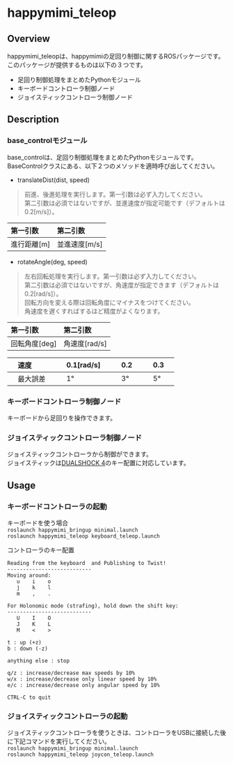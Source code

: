 # happymimi_teleop
## Overview
happymimi_teleopは、happymimiの足回り制御に関するROSパッケージです。<br>
このパッケージが提供するものは以下の３つです。
- 足回り制御処理をまとめたPythonモジュール
- キーボードコントローラ制御ノード
- ジョイスティックコントローラ制御ノード

## Description
### base_controlモジュール
base_controlは、足回り制御処理をまとめたPythonモジュールです。<br>
BaseControlクラスにある、以下２つのメソッドを適時呼び出してください。

- translateDist(dist, speed)
> 前進、後進処理を実行します。第一引数は必ず入力してください。<br>
> 第二引数は必須ではないですが、並進速度が指定可能です（デフォルトは0.2[m/s]）。

|  第一引数  |  第二引数  |
| :-- | :-- |
| 進行距離[m] |  並進速度[m/s]  |

- rotateAngle(deg, speed)
> 左右回転処理を実行します。第一引数は必ず入力してください。<br>
> 第二引数は必須ではないですが、角速度が指定できます（デフォルトは0.2[rad/s]）。<br>
> 回転方向を変える際は回転角度にマイナスをつけてください。<br>
> 角速度を遅くすればするほど精度がよくなります。<br>

|  第一引数  |  第二引数  |
| :-- | :-- |
| 回転角度[deg] |  角速度[rad/s]  |

|　速度　|　0.1[rad/s]　|　0.2　|　0.3　|
| :-- | :-- | :-- | :-- |
|　最大誤差　|　1°　|　3°　|　5° |


### キーボードコントローラ制御ノード
キーボードから足回りを操作できます。


### ジョイスティックコントローラ制御ノード
ジョイスティックコントローラから制御ができます。<br>
ジョイスティックは[DUALSHOCK 4](https://www.playstation.com/ja-jp/accessories/dualshock-4-wireless-controller/)のキー配置に対応しています。

## Usage
### キーボードコントローラの起動
キーボードを使う場合<br>
`roslaunch happymimi_bringup minimal.launch`<br>
`roslaunch happymimi_teleop keyboard_teleop.launch`


コントローラのキー配置
```
Reading from the keyboard  and Publishing to Twist!
---------------------------
Moving around:
   u    i    o
   j    k    l
   m    ,    .

For Holonomic mode (strafing), hold down the shift key:
---------------------------
   U    I    O
   J    K    L
   M    <    >

t : up (+z)
b : down (-z)

anything else : stop

q/z : increase/decrease max speeds by 10%
w/x : increase/decrease only linear speed by 10%
e/c : increase/decrease only angular speed by 10%

CTRL-C to quit
```


### ジョイスティックコントローラの起動
ジョイスティックコントローラを使うときは、コントローラをUSBに接続した後に下記コマンドを実行してください。<br>
`roslaunch happymimi_bringup minimal.launch`<br>
`roslaunch happymimi_teleop joycon_teleop.launch`

